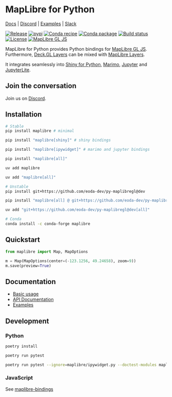 # MapLibre for Python

[Docs](https://eoda-dev.github.io/py-maplibregl/) | [Discord](https://discord.gg/YzGnHdZHVA) | [Examples](https://eoda-dev.github.io/py-maplibregl/examples/every_person_in_manhattan/) | [Slack](https://join.slack.com/t/eoda-dev/shared_invite/zt-39s73mev7-smKDIphRkDJ9jMV24N1omw)

[![Release](https://img.shields.io/github/v/release/eoda-dev/py-maplibregl)](https://img.shields.io/github/v/release/eoda-dev/py-maplibregl)
[![pypi](https://img.shields.io/pypi/v/maplibre.svg)](https://pypi.python.org/pypi/maplibre)
[![Conda recipe](https://img.shields.io/badge/recipe-maplibre-green.svg)](https://github.com/conda-forge/maplibre-feedstock)
[![Conda package](https://img.shields.io/conda/vn/conda-forge/maplibre.svg)](https://anaconda.org/conda-forge/maplibre)
[![Build status](https://img.shields.io/github/actions/workflow/status/eoda-dev/py-maplibregl/pytest.yml?branch=main)](https://img.shields.io/github/actions/workflow/status/eoda-dev/py-maplibregl/pytest.yml?branch=main)
[![License](https://img.shields.io/github/license/eoda-dev/py-maplibregl)](https://img.shields.io/github/license/eoda-dev/py-maplibregl)
[![MapLibre GL JS](https://img.shields.io/badge/MapLibre.GL-v5.3.1-blue.svg)](https://github.com/maplibre/maplibre-gl-js/releases/tag/v5.3.1)

MapLibre for Python provides Python bindings for [MapLibre GL JS](https://github.com/maplibre/maplibre-gl-js).
Furthermore, [Deck.GL Layers](https://deck.gl/docs/api-reference/layers) can be mixed with [MapLibre Layers](https://maplibre.org/maplibre-style-spec/layers/).

It integrates seamlessly into [Shiny for Python](https://github.com/posit-dev/py-shiny), [Marimo](https://marimo.io/), [Jupyter](https://jupyter.org/) and [JupyterLite](https://github.com/jupyter-widgets-contrib/anywidget-lite).

## Join the conversation

Join us on [Discord](https://discord.gg/YzGnHdZHVA).

## Installation

```bash
# Stable
pip install maplibre # minimal

pip install "maplibre[shiny]" # shiny bindings

pip install "maplibre[ipywidget]" # marimo and jupyter bindings

pip install "maplibre[all]"

uv add maplibre

uv add "maplibre[all]"

# Unstable
pip install git+https://github.com/eoda-dev/py-maplibregl@dev

pip install "maplibre[all] @ git+https://github.com/eoda-dev/py-maplibregl@dev"

uv add "git+https://github.com/eoda-dev/py-maplibregl@dev[all]"

# Conda
conda install -c conda-forge maplibre
```

## Quickstart

```python
from maplibre import Map, MapOptions

m = Map(MapOptions(center=(-123.1256, 49.24658), zoom=9))
m.save(preview=True)
```

## Documentation

* [Basic usage](https://eoda-dev.github.io/py-maplibregl/)
* [API Documentation](https://eoda-dev.github.io/py-maplibregl/api/map/)
* [Examples](https://eoda-dev.github.io/py-maplibregl/examples/every_person_in_manhattan/)

## Development

### Python

```bash
poetry install

poetry run pytest

poetry run pytest --ignore=maplibre/ipywidget.py --doctest-modules maplibre
```

### JavaScript

See [maplibre-bindings](https://github.com/eoda-dev/maplibre-bindings)
